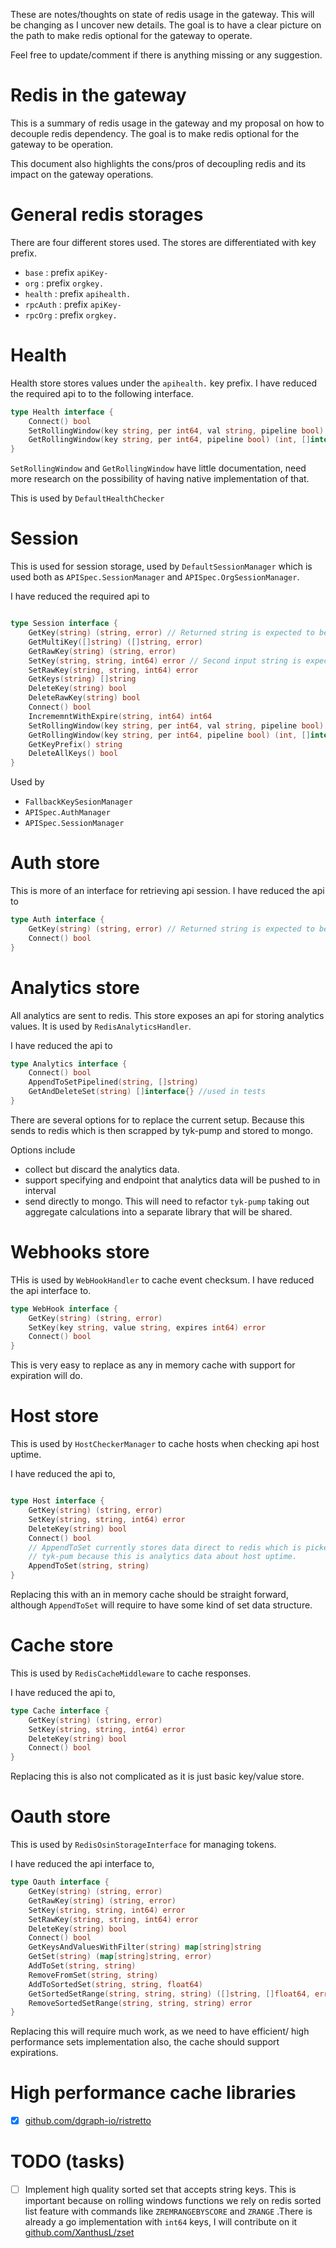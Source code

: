 These are notes/thoughts on state of redis usage in the gateway. This will be changing
as I uncover new details. The goal is to have a clear picture on the path to make
redis optional for the gateway to operate.

Feel free to update/comment if there is anything missing or any suggestion.


# Redis in the gateway

This is a summary of redis usage in the gateway and my proposal on how to decouple
redis dependency. The goal is to make redis optional for the gateway to be operation.

This document also highlights the cons/pros of decoupling redis and its impact on
the gateway operations.

# General redis storages

There are four different stores used. The stores are differentiated with key prefix.

- `base` : prefix `apiKey-`
- `org` : prefix `orgkey.`
- `health` : prefix `apihealth.`
- `rpcAuth` : prefix `apiKey-`
- `rpcOrg` : prefix `orgkey.`




# Health

Health store stores values under the `apihealth.` key prefix. I have reduced the required api to to
the following interface.

```go
type Health interface {
	Connect() bool
	SetRollingWindow(key string, per int64, val string, pipeline bool) (int, []interface{})
	GetRollingWindow(key string, per int64, pipeline bool) (int, []interface{})
}
```

`SetRollingWindow` and `GetRollingWindow` have little documentation, need more research on the possibility of
having native implementation of that.

This is used by `DefaultHealthChecker`

# Session

This is  used for session storage, used by `DefaultSessionManager` which is used both as
`APISpec.SessionManager` and `APISpec.OrgSessionManager`.

I have reduced the required api to

```go

type Session interface {
	GetKey(string) (string, error) // Returned string is expected to be a JSON object (user.SessionState)
	GetMultiKey([]string) ([]string, error)
	GetRawKey(string) (string, error)
	SetKey(string, string, int64) error // Second input string is expected to be a JSON object (user.SessionState)
	SetRawKey(string, string, int64) error
	GetKeys(string) []string
	DeleteKey(string) bool
	DeleteRawKey(string) bool
	Connect() bool
	IncrememntWithExpire(string, int64) int64
	SetRollingWindow(key string, per int64, val string, pipeline bool) (int, []interface{})
	GetRollingWindow(key string, per int64, pipeline bool) (int, []interface{})
	GetKeyPrefix() string
	DeleteAllKeys() bool
}
```
Used by
- `FallbackKeySesionManager`
- `APISpec.AuthManager`
- `APISpec.SessionManager`


# Auth store

This is more of an interface for retrieving api session. I have reduced the api to

```go
type Auth interface {
	GetKey(string) (string, error) // Returned string is expected to be a JSON object (user.SessionState)
	Connect() bool
}
```


# Analytics store

All analytics are sent to redis. This store exposes an api for storing analytics values.
It is used by `RedisAnalyticsHandler`.

I have reduced the api to

```go
type Analytics interface {
	Connect() bool
	AppendToSetPipelined(string, []string)
	GetAndDeleteSet(string) []interface{} //used in tests
}
```

There are several options for to replace the current setup. Because this sends
to redis which is then scrapped by tyk-pump and stored to mongo.

Options include

- collect but discard the analytics data.
- support specifying and endpoint that analytics data will be pushed to in interval
- send directly to mongo. This will need to refactor `tyk-pump` taking out aggregate calculations into a separate library that will be shared.



# Webhooks store

THis is used by `WebHookHandler` to cache event checksum. I have reduced the api
interface to.

```go
type WebHook interface {
	GetKey(string) (string, error)
	SetKey(key string, value string, expires int64) error
	Connect() bool
}
```

This is very easy to replace as any in memory cache with support for expiration will do.


# Host store

This is used by `HostCheckerManager` to cache hosts when checking api host uptime.

I have reduced the api to,

```go

type Host interface {
	GetKey(string) (string, error)
	SetKey(string, string, int64) error
	DeleteKey(string) bool
	Connect() bool
	// AppendToSet currently stores data direct to redis which is picked up by
	// tyk-pum because this is analytics data about host uptime.
	AppendToSet(string, string)
}
```

Replacing this with an in memory cache should be straight forward, although `AppendToSet` will require to have some kind of set data structure.


# Cache store

This is used by `RedisCacheMiddleware` to cache responses.

I have reduced the api to,

```go
type Cache interface {
	GetKey(string) (string, error)
	SetKey(string, string, int64) error
	DeleteKey(string) bool
	Connect() bool
}
```

Replacing this is also not complicated as it is just basic key/value store.

# Oauth store

This is used by `RedisOsinStorageInterface` for managing tokens.

I have reduced the api interface to,

```go
type Oauth interface {
	GetKey(string) (string, error)
	GetRawKey(string) (string, error)
	SetKey(string, string, int64) error
	SetRawKey(string, string, int64) error
	DeleteKey(string) bool
	Connect() bool
	GetKeysAndValuesWithFilter(string) map[string]string
	GetSet(string) (map[string]string, error)
	AddToSet(string, string)
	RemoveFromSet(string, string)
	AddToSortedSet(string, string, float64)
	GetSortedSetRange(string, string, string) ([]string, []float64, error)
	RemoveSortedSetRange(string, string, string) error
}
```

Replacing this will require much work, as we need to have efficient/ high performance sets
implementation also, the cache should support expirations.


# High performance cache libraries

- [x] [github.com/dgraph-io/ristretto](https://github.com/dgraph-io/ristretto)


# TODO (tasks)

- [ ] Implement high quality sorted set that accepts string keys.
This is important because on rolling windows functions we rely on redis sorted
list feature with commands like `ZREMRANGEBYSCORE` and `ZRANGE` .There is already
a go implementation with `int64` keys, I will contribute on it [github.com/XanthusL/zset](https://github.com/XanthusL/zset)
